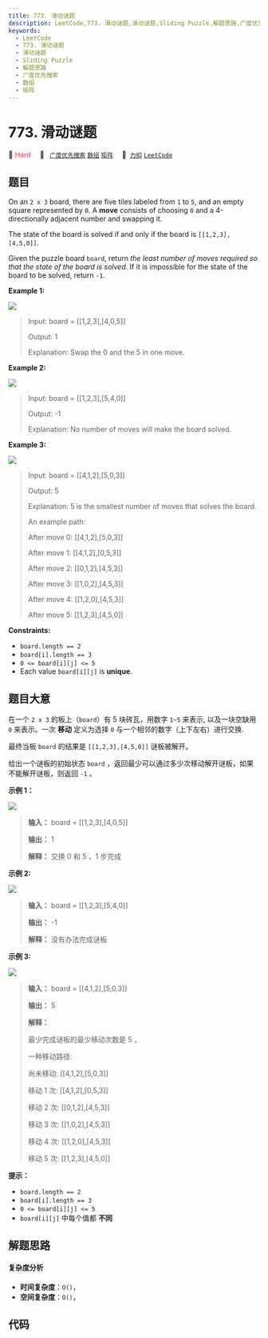 ```yaml
---
title: 773. 滑动谜题
description: LeetCode,773. 滑动谜题,滑动谜题,Sliding Puzzle,解题思路,广度优先搜索,数组,矩阵
keywords:
  - LeetCode
  - 773. 滑动谜题
  - 滑动谜题
  - Sliding Puzzle
  - 解题思路
  - 广度优先搜索
  - 数组
  - 矩阵
---
```


# 773. 滑动谜题

🔴 <font color=#ff334b>Hard</font>&emsp; 🔖&ensp; [`广度优先搜索`](/tag/breadth-first-search.md) [`数组`](/tag/array.md) [`矩阵`](/tag/matrix.md)&emsp; 🔗&ensp;[`力扣`](https://leetcode.cn/problems/sliding-puzzle) [`LeetCode`](https://leetcode.com/problems/sliding-puzzle)

## 题目

On an `2 x 3` board, there are five tiles labeled from `1` to `5`, and an
empty square represented by `0`. A **move** consists of choosing `0` and a
4-directionally adjacent number and swapping it.

The state of the board is solved if and only if the board is
`[[1,2,3],[4,5,0]]`.

Given the puzzle board `board`, return _the least number of moves required so
that the state of the board is solved_. If it is impossible for the state of
the board to be solved, return `-1`.



**Example 1:**

![](https://assets.leetcode.com/uploads/2021/06/29/slide1-grid.jpg)

> Input: board = [[1,2,3],[4,0,5]]
> 
> Output: 1
> 
> Explanation: Swap the 0 and the 5 in one move.

**Example 2:**

![](https://assets.leetcode.com/uploads/2021/06/29/slide2-grid.jpg)

> Input: board = [[1,2,3],[5,4,0]]
> 
> Output: -1
> 
> Explanation: No number of moves will make the board solved.

**Example 3:**

![](https://assets.leetcode.com/uploads/2021/06/29/slide3-grid.jpg)

> Input: board = [[4,1,2],[5,0,3]]
> 
> Output: 5
> 
> Explanation: 5 is the smallest number of moves that solves the board.
> 
> An example path:
> 
> After move 0: [[4,1,2],[5,0,3]]
> 
> After move 1: [[4,1,2],[0,5,3]]
> 
> After move 2: [[0,1,2],[4,5,3]]
> 
> After move 3: [[1,0,2],[4,5,3]]
> 
> After move 4: [[1,2,0],[4,5,3]]
> 
> After move 5: [[1,2,3],[4,5,0]]

**Constraints:**

  * `board.length == 2`
  * `board[i].length == 3`
  * `0 <= board[i][j] <= 5`
  * Each value `board[i][j]` is **unique**.


## 题目大意

在一个 `2 x 3` 的板上（`board`）有 5 块砖瓦，用数字 `1~5` 来表示, 以及一块空缺用 `0` 来表示。一次 **移动** 定义为选择
`0` 与一个相邻的数字（上下左右）进行交换.

最终当板 `board` 的结果是 `[[1,2,3],[4,5,0]]` 谜板被解开。

给出一个谜板的初始状态 `board` ，返回最少可以通过多少次移动解开谜板，如果不能解开谜板，则返回 `-1` 。



**示例 1：**

![](https://assets.leetcode.com/uploads/2021/06/29/slide1-grid.jpg)

> 
> 
> 
> 
> 
> **输入：** board = [[1,2,3],[4,0,5]]
> 
> **输出：** 1
> 
> **解释：** 交换 0 和 5 ，1 步完成
> 
> 

**示例 2:**

![](https://assets.leetcode.com/uploads/2021/06/29/slide2-grid.jpg)

> 
> 
> 
> 
> 
> **输入：** board = [[1,2,3],[5,4,0]]
> 
> **输出：** -1
> 
> **解释：** 没有办法完成谜板
> 
> 

**示例 3:**

![](https://assets.leetcode.com/uploads/2021/06/29/slide3-grid.jpg)

> 
> 
> 
> 
> 
> **输入：** board = [[4,1,2],[5,0,3]]
> 
> **输出：** 5
> 
> **解释：**
> 
> 最少完成谜板的最少移动次数是 5 ，
> 
> 一种移动路径:
> 
> 尚未移动: [[4,1,2],[5,0,3]]
> 
> 移动 1 次: [[4,1,2],[0,5,3]]
> 
> 移动 2 次: [[0,1,2],[4,5,3]]
> 
> 移动 3 次: [[1,0,2],[4,5,3]]
> 
> 移动 4 次: [[1,2,0],[4,5,3]]
> 
> 移动 5 次: [[1,2,3],[4,5,0]]
> 
> 



**提示：**

  * `board.length == 2`
  * `board[i].length == 3`
  * `0 <= board[i][j] <= 5`
  * `board[i][j]` 中每个值都 **不同**


## 解题思路

#### 复杂度分析

- **时间复杂度**：`O()`，
- **空间复杂度**：`O()`，

## 代码

```javascript

```